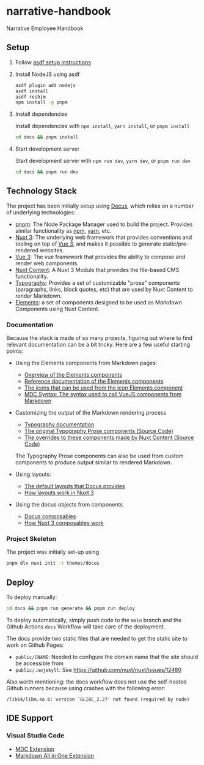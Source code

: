 # narrative-handbook
Narrative Employee Handbook

## Setup

1. Follow [asdf setup instructions](https://asdf-vm.com/guide/getting-started.html#_3-install-asdf)
2. Install NodeJS using asdf

    ```bash
    asdf plugin add nodejs
    asdf install
    asdf reshim
    npm install -g pnpm
    ```
3. Install dependencies

    Install dependencies with `npm install`, `yarn install`, or `pnpm install`

    ```bash
    cd docs && pnpm install
    ````
4. Start development server

    Start development server with `npm run dev`, `yarn dev`, or `pnpm run dev`

    ```bash
    cd docs && pnpm run dev
    ```

## Technology Stack

The project has been initially setup using [Docus](https://docus.dev/), which relies on a number of underlying technologies: 
- [pnpm](https://pnpm.io/): The Node Package Manager used to build the project. Provides similar functionality as [npm](https://www.npmjs.com/), [yarn](https://yarnpkg.com/), etc.
- [Nuxt 3](https://nuxt.com/): The underlying web framework that provides conventions and tooling on top of [Vue 3](https://vuejs.org/), and makes it possible to generate static/pre-rendered websites.
- [Vue 3](https://vuejs.org/): The vue framework that provides the ability to compose and render web components.
- [Nuxt Content](https://content.nuxtjs.org/): A Nuxt 3 Module that provides the file-based CMS functionality.
- [Typography](https://typography.nuxt.space/): Provides a set of customizable "prose" components (paragraphs, links, block quotes, etc) that are used by Nuxt Content to render Markdown.
- [Elements](https://elements.nuxt.space/): a set of components designed to be used as Markdown Components using Nuxt Content.

### Documentation
Because the stack is made of so many projects, figuring out where to find relevant documentation can be a bit tricky. Here are a few useful starting points:
- Using the Elements components from Markdown pages:
  - [Overview of the Elements components](https://docus.dev/api/components)
  - [Reference documentation of the Elements components](https://elements.nuxt.space/getting-started)
  - [The icons that can be used from the icon Elements component](https://icones.js.org/)
  - [MDC Syntax: The syntax used to call VueJS components from Markdown](https://content.nuxtjs.org/guide/writing/mdc/)
- Customizing the output of the Markdown rendering process
  - [Typography documentation](https://typography.nuxt.space/)
  - [The original Typography Prose components (Source Code)](https://github.com/nuxt-themes/typography/tree/main/components)
  - [The overrides to these components made by Nuxt Content (Source Code)](https://github.com/nuxt/content/tree/main/src/runtime/components/Prose)
  
  The Typography Prose components can also be used from custom components to produce output similar to rendered Markdown.
- Using layouts:
  - [The default layouts that Docus provides](https://docus.dev/api/layouts)
  - [How layouts work in Nuxt 3](https://nuxt.com/docs/guide/directory-structure/layouts)
- Using the docus objects from components
  - [Docus composables](https://docus.dev/api/composables)
  - [How Nuxt 3 composables work](https://nuxt.com/docs/guide/directory-structure/composables)
 
### Project Skeleton
The project was initially set-up using

```bash
pnpm dlx nuxi init -t themes/docus
```

## Deploy

To deploy manually:

```bash
cd docs && pnpm run generate && pnpm run deploy
```

To deploy automatically, simply push code to the `main` branch and the Github Actions `docs` Workflow will take care of the deployment.

The docs provide two static files that are needed to get the static site to work on Github Pages:
- `public/CNAME`: Needed to configure the domain name that the site should be accessible from
- `public/.nojekyll`: See https://github.com/nuxt/nuxt/issues/12480

Also worth mentioning: the docs workflow does not use the self-hosted Github runners because using crashes with the following error:
```
/lib64/libm.so.6: version `GLIBC_2.27' not found (required by node)
```

## IDE Support

### Visual Studio Code
- [MDC Extension](https://marketplace.visualstudio.com/items?itemName=Nuxt.mdc)
- [Markdown All in One Extension](https://marketplace.visualstudio.com/items?itemName=yzhang.markdown-all-in-one)

